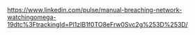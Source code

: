 https://www.linkedin.com/pulse/manual-breaching-network-watchingomega-19dtc%3FtrackingId=Pl1zIB1f0TO8eFrw0Svc2g%253D%253D/